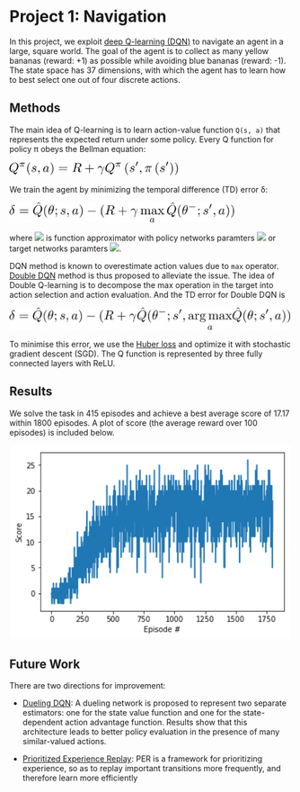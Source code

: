 # Project 1: Navigation

In this project, we exploit [deep Q-learning (DQN)](https://www.nature.com/articles/nature14236) to navigate an agent in a large, square world. 
The goal of the agent is to collect as many yellow bananas (reward: +1) as possible while avoiding blue bananas (reward: -1).
The state space has 37 dimensions, with which the agent has to learn how to best select one out of four discrete actions.

## Methods
The main idea of Q-learning is to learn action-value function `Q(s, a)` that represents the expected return under some policy. Every Q function for policy π obeys the Bellman equation:

<img src="./assets/equation1.png" width=300>

We train the agent by minimizing the temporal difference (TD) error δ:

<img src="./assets/equation2.png" width=400>

where <img src="https://render.githubusercontent.com/render/math?math=\hat Q"> is function approximator 
with policy networks paramters <img src="https://render.githubusercontent.com/render/math?math=\theta"> or 
target networks paramters <img src="https://render.githubusercontent.com/render/math?math=\theta^{-}">.

DQN method is known to overestimate action values due to `max` operator. [Double DQN](https://arxiv.org/abs/1509.06461) method is thus proposed to alleviate the issue. The idea of Double Q-learning is to decompose the max operation in the target into action
selection and action evaluation. And the TD error for Double DQN is

<img src="./assets/equation3.png" width=500>

To minimise this error, we use the [Huber loss](https://en.wikipedia.org/wiki/Huber_loss) and optimize it with stochastic gradient descent (SGD). The Q function is represented by three fully
connected layers with ReLU.


## Results
We solve the task in 415 episodes and achieve a best average score of 17.17 within 1800 episodes. A plot of score (the average reward over 100 episodes) is included below. 

<p align="center">
    <img src="./assets/ScorePlot.png" width=500 alt="score">
</p>

## Future Work
There are two directions for improvement:

- [Dueling DQN](https://arxiv.org/abs/1511.06581): A dueling network is proposed to represent two separate estimators: one for the state value function and one for
the state-dependent action advantage function. Results show that this architecture leads to better policy evaluation in the presence of many similar-valued actions.

- [Prioritized Experience Replay](https://arxiv.org/abs/1511.05952): PER is a framework for prioritizing experience,
so as to replay important transitions more frequently, and therefore learn more
efficiently
